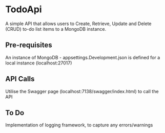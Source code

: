 # TodoApi
A simple API that allows users to Create, Retrieve, Update and Delete (CRUD) to-do list items to a MongoDB instance.

## Pre-requisites
An instance of MongoDB - appsettings.Development.json is defined for a local instance (localhost:27017)

## API Calls
Utilise the Swagger page (localhost:7138/swagger/index.html) to call the API

## To Do
Implementation of logging framework, to capture any errors/warnings
